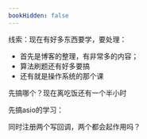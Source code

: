 ```yaml
---
bookHidden: false
---
```




线索：现在有好多东西要学，要处理：

+ 首先是博客的整理，有非常多的内容；
+ 算法刷题还有好多要搞
+ 还有就是操作系统的那个课

先搞哪个？现在离吃饭还有一个半小时

先搞asio的学习：

同时注册两个写回调，两个都会起作用吗？
